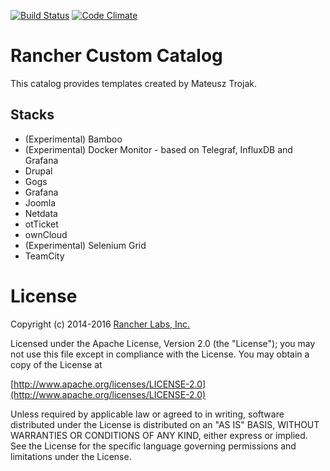 [![Build Status](https://drone.io/github.com/matisku/rancher-catalog/status.png)](https://drone.io/github.com/matisku/rancher-catalog/latest) [![Code Climate](https://codeclimate.com/github/matisku/rancher-catalog/badges/gpa.svg)](https://codeclimate.com/github/matisku/rancher-catalog)

# Rancher Custom Catalog 

This catalog provides templates created by Mateusz Trojak.  

## Stacks
* (Experimental) Bamboo
* (Experimental) Docker Monitor - based on Telegraf, InfluxDB and Grafana
* Drupal
* Gogs
* Grafana
* Joomla
* Netdata
* otTicket
* ownCloud
* (Experimental) Selenium Grid
* TeamCity

# License
Copyright (c) 2014-2016 [Rancher Labs, Inc.](http://rancher.com)

Licensed under the Apache License, Version 2.0 (the "License");
you may not use this file except in compliance with the License.
You may obtain a copy of the License at

[http://www.apache.org/licenses/LICENSE-2.0](http://www.apache.org/licenses/LICENSE-2.0)

Unless required by applicable law or agreed to in writing, software
distributed under the License is distributed on an "AS IS" BASIS,
WITHOUT WARRANTIES OR CONDITIONS OF ANY KIND, either express or implied.
See the License for the specific language governing permissions and
limitations under the License.
